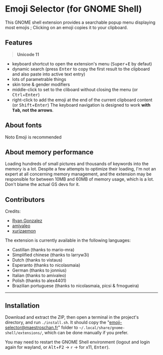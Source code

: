 # Emoji Selector (for GNOME Shell)

This GNOME shell extension provides a searchable popup menu displaying most emojis ; Clicking on an emoji copies it to your clipboard.

## Features

>**Unicode 11**
- keyboard shortcut to open the extension's menu (<kbd>Super</kbd>+<kbd>E</kbd> by defaut)
- dynamic search (press <kbd>Enter</kbd> to copy 
the first result to the clipboard and also paste into active text entry)
- lots of parametrable things
- skin tone & gender modifiers
- middle-click to set to the cliboard without closing the menu (or <kbd>Ctrl</kbd>+<kbd>Enter</kbd>)
- right-click to add the emoji at the end of the current clipboard content (or <kbd>Shift</kbd>+<kbd>Enter</kbd>)
The keyboard navigation is designed to work **with <kbd>Tab</kbd>, not the arrows**.

## About fonts
Noto Emoji is recommended 

## About memory performance

Loading hundreds of small pictures and thousands of keywords into the memory is
a lot. Despite a few attempts to optimize their loading, I'm not an expert at
all concerning memory management, and the extension may be responsible for
between 10MB and 60MB of memory usage, which is a lot. Don't blame the actual GS
devs for it.

## Contributors

Credits:

- [Ryan Gonzalez](https://github.com/kirbyfan64)
- [amivaleo](https://github.com/amivaleo)
- [xurizaemon](https://github.com/xurizaemon)

The extension is currently available in the following languages:

- Castillan (thanks to mario-mra)
- Simplified chinese (thanks to larryw3i)
- Dutch (thanks to vistaus)
- Esperanto (thanks to nicolasmaia)
- German (thanks to jonnius)
- Italian (thanks to amivaleo)
- Polish (thanks to alex4401)
- Brazilian portuguese (thanks to nicolasmaia, picsi & frnogueira)
----

## Installation


Download and extract the ZIP, then open a terminal in the project's directory,
and run `./install.sh`. It should copy the "emoji-selector@maestroschan.fr"
folder to `~/.local/share/gnome-shell/extensions/`, which can be done manually
if you prefer.

You may need to restart the GNOME Shell environment (logout and login again for wayland, or
<kbd>Alt</kbd>+<kbd>F2</kbd> -> `r` -> for x11, <kbd>Enter</kbd>).

